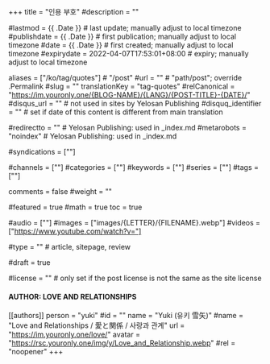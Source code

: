 +++
title = "인용 부호"
#description = ""

#lastmod = {{ .Date }}                 # last update; manually adjust to local timezone
#publishdate = {{ .Date }}             # first publication; manually adjust to local timezone
#date = {{ .Date }}                    # first created; manually adjust to local timezone
#expirydate = 2022-04-07T17:53:01+08:00              # expiry; manually adjust to local timezone

aliases = ["/ko/tag/quotes"]                                        # "/post"
#url = ""                                              # "path/post"; override .Permalink
#slug = ""
translationKey = "tag-quotes"
#relCanonical = "https://im.youronly.one/{BLOG-NAME}/{LANG}/{POST-TITLE}-{DATE}/"
#disqus_url = ""                                       # not used in sites by Yelosan Publishing
#disquq_identifier = ""                                # set if date of this content is different from main translation

#redirectto = ""                                       # Yelosan Publishing: used in _index.md
#metarobots = "noindex"                                # Yelosan Publishing: used in _index.md

#syndications = [""]

#channels = [""]
#categories = [""]
#keywords = [""]
#series = [""]
#tags = [""]

comments = false
#weight = ""

#featured = true
#math = true
toc = true

#audio = [""]
#images = ["images/{LETTER}/{FILENAME}.webp"]
#videos = ["https://www.youtube.com/watch?v="]

#type = ""                                             # article, sitepage, review

#draft = true

#license = ""                                          # only set if the post license is not the same as the site license

#### AUTHOR: LOVE AND RELATIONSHIPS ####
[[authors]]
  person = "yuki"
  #id = ""
  name = "Yuki (유키 雪矢)"
  #name = "Love and Relationships / 愛と関係 / 사랑과 관계"
  url = "https://im.youronly.one/love/"
  avatar = "https://rsc.youronly.one/img/y/Love_and_Relationship.webp"
  #rel = "noopener"
+++
